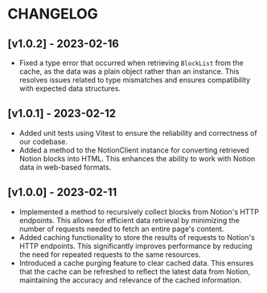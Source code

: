 # CHANGELOG

## [v1.0.2] - 2023-02-16

- Fixed a type error that occurred when retrieving `BlockList` from the cache, as the data was a plain object rather than an instance. This resolves issues related to type mismatches and ensures compatibility with expected data structures.

## [v1.0.1] - 2023-02-12

- Added unit tests using Vitest to ensure the reliability and correctness of our codebase.
- Added a method to the NotionClient instance for converting retrieved Notion blocks into HTML. This enhances the ability to work with Notion data in web-based formats.

## [v1.0.0] - 2023-02-11

- Implemented a method to recursively collect blocks from Notion's HTTP endpoints. This allows for efficient data retrieval by minimizing the number of requests needed to fetch an entire page's content.
- Added caching functionality to store the results of requests to Notion's HTTP endpoints. This significantly improves performance by reducing the need for repeated requests to the same resources.
- Introduced a cache purging feature to clear cached data. This ensures that the cache can be refreshed to reflect the latest data from Notion, maintaining the accuracy and relevance of the cached information.
